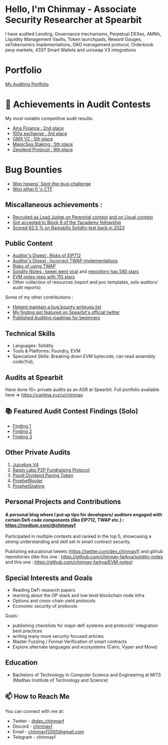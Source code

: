 # Hello, I'm Chinmay - Associate Security Researcher at Spearbit

I have audited Lending, Governance mechanisms, Perpetual DEXes, AMMs, Liquidity Management Vaults, Token launchpads, Reward Gauges, veTokenomics implementations, DAO management protocol, Orderbook perp markets, 4337 Smart Wallets and uniswap V3 integrations

# Portfolio

[My Auditing Portfolio](https://github.com/chinmay-farkya/Audits) <br/>


# 🏅 Achievements in Audit Contests

My most notable competitive audit results:

- [Ajna Finance : 2nd place](https://audits.sherlock.xyz/contests/75/leaderboard)
- [100x exchange : 3rd place](https://audits.sherlock.xyz/contests/153/leaderboard)
- [GMX V2 : 5th place](https://audits.sherlock.xyz/contests/74/leaderboard)
- [MagicSea Staking : 5th place](https://audits.sherlock.xyz/contests/437/leaderboard)
- [Zerolend Protocol : 9th place](https://cantina.xyz/competitions/a83eaf73-9cbc-495f-8607-e55d4fdaf407/leaderboard)


# Bug Bounties

- [Won hexens' Spot-the-bug-challenge](https://x.com/hexensio/status/1651608267594899456)
- [Won ether.fi 's CTF](https://x.com/ether_fi/status/1822410320553685351)

## Miscallaneous achievements :

- [Recruited as Lead Judge on Perennial contest](https://audits.sherlock.xyz/contests/764?filter=questions) [and on Usual contest](https://audits.sherlock.xyz/contests/575?filter=questions)
- [Got accepted to Block 6 of the Yacademy fellowship](https://x.com/dev_chinmayf/status/1763212450143371430)
- [Scored 62.5 % on Rareskills Solidity test back in 2023](https://x.com/dev_chinmayf/status/1651617701670912001)


## Public Content

- [Auditor's Digest : Risks of EIP712](https://medium.com/@chinmayf/auditors-digest-the-risks-of-eip712-5a0fc57e3837)
- [Auditor's Digest : Incorrect TWAP implementations](https://medium.com/@chinmayf/auditors-digest-incorrect-twap-implementations-05285636f21e)
- [Risks of using TWAP](https://medium.com/@chinmayf/so-you-want-to-use-twap-1f992f9d3819)
- [Solidity Notes : tweet went viral](https://x.com/dev_chinmayf/status/1650904150593478660) and [repository has 580 stars](https://github.com/chinmay-farkya/solidity-notes)
- [EVM notes repo with 110 stars](https://github.com/chinmay-farkya/EVM-notes)
- Other collection of resources (report and poc templates, solo auditors' audit reports)


Some of my other contributions :

- [Helped maintain a bug bounty writeups list](https://x.com/sayan_011/status/1666192348441882624)
- [My finding got featured on Spearbit's official twitter](https://x.com/SpearbitDAO/status/1863583957604044858)
- [Published Auditing roadmap for beginners](https://x.com/dev_chinmayf/status/1705226270051541101)




## Technical Skills
- Languages: Solidity
- Tools & Platforms: Foundry, EVM
- Specialized Skills: Breaking down EVM bytecode, can read assembly code(Yul), 


## Audits at Spearbit
Have done 10+ private audits as an ASR at Spearbit. 
Full portfolio available here => https://cantina.xyz/u/chinmay


## 📚 Featured Audit Contest Findings (Solo)

- [Finding 1](https://audits.sherlock.xyz/contests/74/report#:~:text=properly.%0Apartially%20reviewed-,Issue%20M%2D6,-%3A%20An%20Oracle%20Signer)
- [Finding 2](https://audits.sherlock.xyz/contests/75/report#:~:text=Looks%20ok-,Issue%20M%2D5,-%3A%20Wrong%20Inflator%20used)
- [Finding 3](https://audits.sherlock.xyz/contests/75/report#:~:text=s%20htp%20calculation.-,Issue%20M%2D6,-%3A%20KickerActions%20uses%20wrong)


## Other Private Audits

1. [Juicebox V4](https://github.com/chinmay-farkya/Audits/blob/main/solo/juicebox-eth-audit-report-v4.pdf)
2. [Raisin Labs P2P Fundraising Protocol](https://github.com/chinmay-farkya/Audits/blob/main/solo/Raisin-p2p-fundraising.pdf)
3. [Poodl Dividend Paying Token](https://github.com/chinmay-farkya/Audits/blob/main/solo/poodltech-dividend-paying-token.md)
4. [ProphetRouter](https://github.com/chinmay-farkya/Audits/blob/main/solo/ProphetRouter.md)
5. [ProphetStaking](https://github.com/chinmay-farkya/Audits/blob/main/solo/prophetstaking.md)




## Personal Projects and Contributions
#### A personal blog where I put up tips for developers/ auditors engaged with certain Defi code components (like EIP712, TWAP etc.) : https://medium.com/@chinmayf

Participated in multiple contests and ranked in the top 5, showcasing a strong understanding and skill set in smart contract security. 

Publishing educational tweets (https://twitter.com/dev_chinmayf) and github repositories (like this one : https://github.com/chinmay-farkya/solidity-notes   and this one : https://github.com/chinmay-farkya/EVM-notes)

## Special Interests and Goals
- Reading DeFi research papers
- learning about the OP stack and low level blockchain node infra
- Options and cross-chain yield protocols
- Economic security of protocols

Goals :
- publishing checklists for major defi systems and protocols' integration best practices
- writing many more security focused articles
- Master Fuzzing / Formal Verification of smart contracts
- Explore alternate languages and ecosystems (Cairo, Vyper and Move)


## Education
- Bachelors of Technology in Computer Science and Engineering at MITS (Madhav Institute of Technology and Science)


## 📫 How to Reach Me

You can connect with me at:

- Twitter - [@dev_chinmayf](https://twitter.com/dev_chinmayf)
- Discord - [chinmayf](https://discordapp.com/users/732959289139789875)
- Email   - [chinmayf2000@gmail.com](mailto:chinmayf2000@gmail.com)
- Telegram - chinmayf


